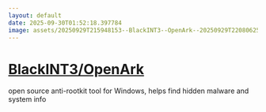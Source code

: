 ```yaml
---
layout: default
date: 2025-09-30T01:52:18.397784
image: assets/20250929T215948153--BlackINT3--OpenArk--20250929T220806255--cropped.png
---
```


# [BlackINT3/OpenArk](https://github.com/BlackINT3/OpenArk)

open source anti-rootkit tool for Windows, helps find hidden malware and system info
